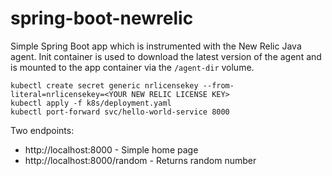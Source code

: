 # spring-boot-newrelic

Simple Spring Boot app which is instrumented with the New Relic Java agent.  Init container is used to download the latest version of the agent and is mounted to the app container via the `/agent-dir` volume.

```
kubectl create secret generic nrlicensekey --from-literal=nrlicensekey=<YOUR NEW RELIC LICENSE KEY>
kubectl apply -f k8s/deployment.yaml
kubectl port-forward svc/hello-world-service 8000
```

Two endpoints:

- http://localhost:8000 - Simple home page
- http://localhost:8000/random - Returns random number
